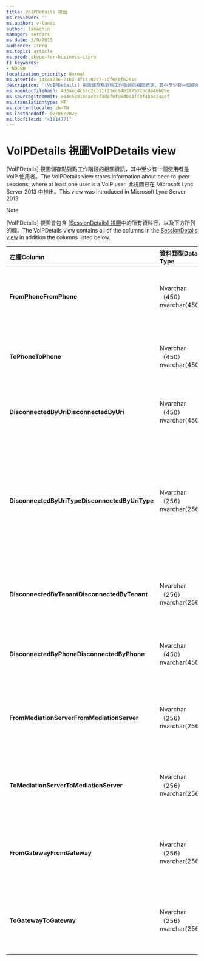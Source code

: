 ```yaml
---
title: VoIPDetails 視圖
ms.reviewer: ''
ms.author: v-lanac
author: lanachin
manager: serdars
ms.date: 3/9/2015
audience: ITPro
ms.topic: article
ms.prod: skype-for-business-itpro
f1.keywords:
- NOCSH
localization_priority: Normal
ms.assetid: 14c44736-71ba-4fc5-82c7-1df65bf6261c
description: '[VoIPDetails] 視圖儲存點對點工作階段的相關資訊，其中至少有一個使用者是 VoIP 使用者。 此視圖已在 Microsoft Lync Server 2013 中推出。'
ms.openlocfilehash: 4d3aec4c58c2cb11f21ec6403f7532bcde46b05e
ms.sourcegitcommit: e64c50818cac37f3d6f0f96d0d4ff0f4bba24aef
ms.translationtype: MT
ms.contentlocale: zh-TW
ms.lasthandoff: 02/06/2020
ms.locfileid: "41814771"
---
```

# <a name="voipdetails-view"></a><span data-ttu-id="bbd01-104">VoIPDetails 視圖</span><span class="sxs-lookup"><span data-stu-id="bbd01-104">VoIPDetails view</span></span>
 
<span data-ttu-id="bbd01-105">[VoIPDetails] 視圖儲存點對點工作階段的相關資訊，其中至少有一個使用者是 VoIP 使用者。</span><span class="sxs-lookup"><span data-stu-id="bbd01-105">The VoIPDetails view stores information about peer-to-peer sessions, where at least one user is a VoIP user.</span></span> <span data-ttu-id="bbd01-106">此視圖已在 Microsoft Lync Server 2013 中推出。</span><span class="sxs-lookup"><span data-stu-id="bbd01-106">This view was introduced in Microsoft Lync Server 2013.</span></span>
  
> [!NOTE]
> <span data-ttu-id="bbd01-107">[VoIPDetails] 視圖會包含 [ [SessionDetails] 視圖](sessiondetails-0.md)中的所有資料行，以及下方所列的欄。</span><span class="sxs-lookup"><span data-stu-id="bbd01-107">The VoIPDetails view contains all of the columns in the [SessionDetails view](sessiondetails-0.md) in addition the columns listed below.</span></span>
  
|<span data-ttu-id="bbd01-108">**左欄**</span><span class="sxs-lookup"><span data-stu-id="bbd01-108">**Column**</span></span>|<span data-ttu-id="bbd01-109">**資料類型**</span><span class="sxs-lookup"><span data-stu-id="bbd01-109">**Data Type**</span></span>|<span data-ttu-id="bbd01-110">**詳細資料**</span><span class="sxs-lookup"><span data-stu-id="bbd01-110">**Details**</span></span>|
|:-----|:-----|:-----|
|<span data-ttu-id="bbd01-111">**FromPhone**</span><span class="sxs-lookup"><span data-stu-id="bbd01-111">**FromPhone**</span></span> <br/> |<span data-ttu-id="bbd01-112">Nvarchar （450）</span><span class="sxs-lookup"><span data-stu-id="bbd01-112">nvarchar(450)</span></span>  <br/> |<span data-ttu-id="bbd01-113">啟動會話之使用者的電話 URI。</span><span class="sxs-lookup"><span data-stu-id="bbd01-113">Phone URI of the user who started the session.</span></span>  <br/> |
|<span data-ttu-id="bbd01-114">**ToPhone**</span><span class="sxs-lookup"><span data-stu-id="bbd01-114">**ToPhone**</span></span> <br/> |<span data-ttu-id="bbd01-115">Nvarchar （450）</span><span class="sxs-lookup"><span data-stu-id="bbd01-115">nvarchar(450)</span></span>  <br/> |<span data-ttu-id="bbd01-116">加入會話之使用者的電話 URI。</span><span class="sxs-lookup"><span data-stu-id="bbd01-116">Phone URI of the user who joined the session.</span></span>  <br/> |
|<span data-ttu-id="bbd01-117">**DisconnectedByUri**</span><span class="sxs-lookup"><span data-stu-id="bbd01-117">**DisconnectedByUri**</span></span> <br/> |<span data-ttu-id="bbd01-118">Nvarchar （450）</span><span class="sxs-lookup"><span data-stu-id="bbd01-118">nvarchar(450)</span></span>  <br/> |<span data-ttu-id="bbd01-119">中斷會話的使用者 URI。</span><span class="sxs-lookup"><span data-stu-id="bbd01-119">URI of the user who disconnected the session.</span></span>  <br/> |
|<span data-ttu-id="bbd01-120">**DisconnectedByUriType**</span><span class="sxs-lookup"><span data-stu-id="bbd01-120">**DisconnectedByUriType**</span></span> <br/> |<span data-ttu-id="bbd01-121">Nvarchar （256）</span><span class="sxs-lookup"><span data-stu-id="bbd01-121">nvarchar(256)</span></span>  <br/> |<span data-ttu-id="bbd01-122">中斷會話的使用者 URI 類型。</span><span class="sxs-lookup"><span data-stu-id="bbd01-122">Type of URI of the user who disconnected the session.</span></span> <span data-ttu-id="bbd01-123">如需詳細資訊，請參閱[UriTypes 資料表](uritypes.md)。</span><span class="sxs-lookup"><span data-stu-id="bbd01-123">See the [UriTypes table](uritypes.md) for more information.</span></span> <br/> |
|<span data-ttu-id="bbd01-124">**DisconnectedByTenant**</span><span class="sxs-lookup"><span data-stu-id="bbd01-124">**DisconnectedByTenant**</span></span> <br/> |<span data-ttu-id="bbd01-125">Nvarchar （256）</span><span class="sxs-lookup"><span data-stu-id="bbd01-125">nvarchar(256)</span></span>  <br/> |<span data-ttu-id="bbd01-126">中斷會話的使用者租使用者。</span><span class="sxs-lookup"><span data-stu-id="bbd01-126">Tenant of the user who disconnected the session.</span></span>  <br/> |
|<span data-ttu-id="bbd01-127">**DisconnectedByPhone**</span><span class="sxs-lookup"><span data-stu-id="bbd01-127">**DisconnectedByPhone**</span></span> <br/> |<span data-ttu-id="bbd01-128">Nvarchar （450）</span><span class="sxs-lookup"><span data-stu-id="bbd01-128">nvarchar(450)</span></span>  <br/> |<span data-ttu-id="bbd01-129">中斷會話的使用者的電話 URI。</span><span class="sxs-lookup"><span data-stu-id="bbd01-129">Phone URI of the user who disconnected the session.</span></span>  <br/> |
|<span data-ttu-id="bbd01-130">**FromMediationServer**</span><span class="sxs-lookup"><span data-stu-id="bbd01-130">**FromMediationServer**</span></span> <br/> |<span data-ttu-id="bbd01-131">Nvarchar （256）</span><span class="sxs-lookup"><span data-stu-id="bbd01-131">nvarchar(256)</span></span>  <br/> |<span data-ttu-id="bbd01-132">啟動會話的使用者所使用的中繼伺服器。</span><span class="sxs-lookup"><span data-stu-id="bbd01-132">Mediation Server used by the user who started the session.</span></span>  <br/> |
|<span data-ttu-id="bbd01-133">**ToMediationServer**</span><span class="sxs-lookup"><span data-stu-id="bbd01-133">**ToMediationServer**</span></span> <br/> |<span data-ttu-id="bbd01-134">Nvarchar （256）</span><span class="sxs-lookup"><span data-stu-id="bbd01-134">nvarchar(256)</span></span>  <br/> |<span data-ttu-id="bbd01-135">加入會話的使用者所使用的中繼伺服器。</span><span class="sxs-lookup"><span data-stu-id="bbd01-135">Mediation Server used by the user who joined the session.</span></span>  <br/> |
|<span data-ttu-id="bbd01-136">**FromGateway**</span><span class="sxs-lookup"><span data-stu-id="bbd01-136">**FromGateway**</span></span> <br/> |<span data-ttu-id="bbd01-137">Nvarchar （256）</span><span class="sxs-lookup"><span data-stu-id="bbd01-137">nvarchar(256)</span></span>  <br/> |<span data-ttu-id="bbd01-138">啟動會話的使用者所使用的閘道。</span><span class="sxs-lookup"><span data-stu-id="bbd01-138">Gateway used by the user who started the session.</span></span>  <br/> |
|<span data-ttu-id="bbd01-139">**ToGateway**</span><span class="sxs-lookup"><span data-stu-id="bbd01-139">**ToGateway**</span></span> <br/> |<span data-ttu-id="bbd01-140">Nvarchar （256）</span><span class="sxs-lookup"><span data-stu-id="bbd01-140">nvarchar(256)</span></span>  <br/> |<span data-ttu-id="bbd01-141">加入會話的使用者所使用的閘道。</span><span class="sxs-lookup"><span data-stu-id="bbd01-141">Gateway used by the user who joined the session.</span></span>  <br/> |
   

